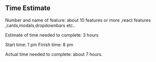 ## Time Estimate

Number and name of feature: about 10 features or more ,react features ,cards,modals,dropdownbars etc..

Estimate of time needed to complete: 3 hours

Start time: 1 pm
Finish time: 8 pm

Actual time needed to complete: about 7 hours.
